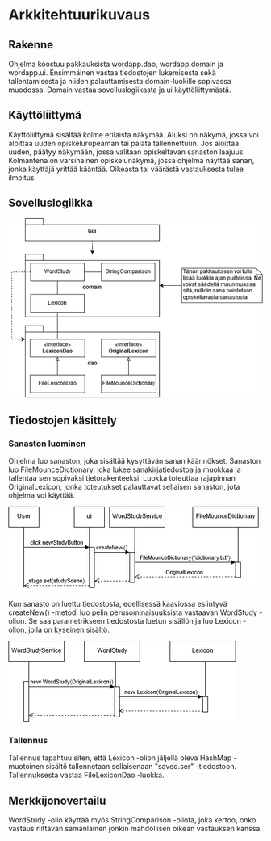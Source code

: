 # Arkkitehtuurikuvaus

## Rakenne

Ohjelma koostuu pakkauksista wordapp.dao, wordapp.domain ja wordapp.ui. Ensimmäinen vastaa tiedostojen lukemisesta sekä tallentamisesta ja niiden palauttamisesta domain-luokille sopivassa muodossa. Domain vastaa sovelluslogiikasta ja ui käyttöliittymästä.

## Käyttöliittymä

Käyttöliittymä sisältää kolme erilaista näkymää. Aluksi on näkymä, jossa voi aloittaa uuden opiskelurupeaman tai palata tallennettuun. Jos aloittaa uuden, päätyy näkymään, jossa valitaan opiskeltavan sanaston laajuus. Kolmantena on varsinainen opiskelunäkymä, jossa ohjelma näyttää sanan, jonka käyttäjä yrittää kääntää. Oikeasta tai väärästä vastauksesta tulee ilmoitus.

## Sovelluslogiikka

<img src="https://raw.githubusercontent.com/jobpurho/ot-harjoitustyo/master/dokumentointi/kuvat/sovelluslogiikka.png">

## Tiedostojen käsittely

### Sanaston luominen

Ohjelma luo sanaston, joka sisältää kysyttävän sanan käännökset. Sanaston luo FileMounceDictionary, joka lukee sanakirjatiedostoa ja muokkaa ja tallentaa sen sopivaksi tietorakenteeksi. Luokka toteuttaa rajapinnan OriginalLexicon, jonka toteutukset palauttavat sellaisen sanaston, jota ohjelma voi käyttää.

<img src="https://raw.githubusercontent.com/jobpurho/ot-harjoitustyo/master/dokumentointi/kuvat/sanakirjasekvenssi.png">

Kun sanasto on luettu tiedostosta, edellisessä kaaviossa esiintyvä createNew() -metodi luo pelin perusominaisuuksista vastaavan WordStudy -olion. Se saa parametrikseen tiedostosta luetun sisällön ja luo Lexicon -olion, jolla on kyseinen sisältö.

<img src="https://raw.githubusercontent.com/jobpurho/ot-harjoitustyo/master/dokumentointi/kuvat/sanakirjasekvenssi2.png">

### Tallennus

Tallennus tapahtuu siten, että Lexicon -olion jäljellä oleva HashMap -muotoinen sisältö tallennetaan sellaisenaan "saved.ser" -tiedostoon. Tallennuksesta vastaa FileLexiconDao -luokka.

## Merkkijonovertailu

WordStudy -olio käyttää myös StringComparison -oliota, joka kertoo, onko vastaus riittävän samanlainen jonkin mahdollisen oikean vastauksen kanssa.
